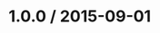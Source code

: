<!--mdast setext-->

<!--lint disable no-multiple-toplevel-headings-->

1.0.0 / 2015-09-01
==================
